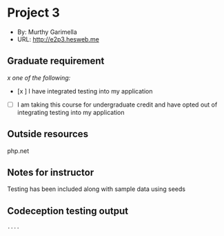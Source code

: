 # Project 3
+ By: Murthy Garimella
+ URL: http://e2p3.hesweb.me

## Graduate requirement
*x one of the following:*
+ [x ] I have integrated testing into my application
+ [ ] I am taking this course for undergraduate credit and have opted out of integrating testing into my application

## Outside resources
php.net

## Notes for instructor
Testing has been included along with sample data using seeds

## Codeception testing output
```
....